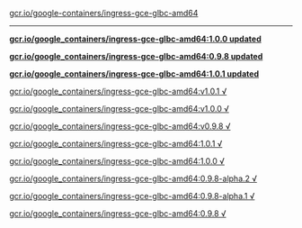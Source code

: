 [gcr.io/google-containers/ingress-gce-glbc-amd64](https://hub.docker.com/r/sqeven/ingress-gce-glbc-amd64/tags/) 

----
**[gcr.io/google_containers/ingress-gce-glbc-amd64:1.0.0 updated](https://hub.docker.com/r/sqeven/ingress-gce-glbc-amd64/tags/)**

**[gcr.io/google_containers/ingress-gce-glbc-amd64:0.9.8 updated](https://hub.docker.com/r/sqeven/ingress-gce-glbc-amd64/tags/)**

**[gcr.io/google_containers/ingress-gce-glbc-amd64:1.0.1 updated](https://hub.docker.com/r/sqeven/ingress-gce-glbc-amd64/tags/)**

[gcr.io/google_containers/ingress-gce-glbc-amd64:v1.0.1 √](https://hub.docker.com/r/sqeven/ingress-gce-glbc-amd64/tags/)

[gcr.io/google_containers/ingress-gce-glbc-amd64:v1.0.0 √](https://hub.docker.com/r/sqeven/ingress-gce-glbc-amd64/tags/)

[gcr.io/google_containers/ingress-gce-glbc-amd64:v0.9.8 √](https://hub.docker.com/r/sqeven/ingress-gce-glbc-amd64/tags/)

[gcr.io/google_containers/ingress-gce-glbc-amd64:1.0.1 √](https://hub.docker.com/r/sqeven/ingress-gce-glbc-amd64/tags/)

[gcr.io/google_containers/ingress-gce-glbc-amd64:1.0.0 √](https://hub.docker.com/r/sqeven/ingress-gce-glbc-amd64/tags/)

[gcr.io/google_containers/ingress-gce-glbc-amd64:0.9.8-alpha.2 √](https://hub.docker.com/r/sqeven/ingress-gce-glbc-amd64/tags/)

[gcr.io/google_containers/ingress-gce-glbc-amd64:0.9.8-alpha.1 √](https://hub.docker.com/r/sqeven/ingress-gce-glbc-amd64/tags/)

[gcr.io/google_containers/ingress-gce-glbc-amd64:0.9.8 √](https://hub.docker.com/r/sqeven/ingress-gce-glbc-amd64/tags/)

